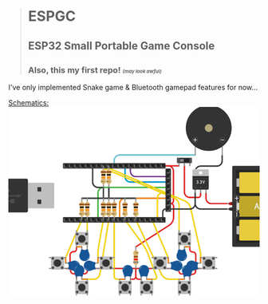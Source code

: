 ># ESPGC
>## ESP32 Small Portable Game Console
>### Also, this my first repo! <sup><sub><sub>*(may look awful)*</sub></sub></sup>
I've only implemented Snake game & Bluetooth gamepad features for now...

[Schematics:](https://www.tinkercad.com/things/5aT8ZZnGlQI-espgcbeta1)
![Schematic, made with Tinkercad](schematics/ESPGC_beta1.png)

